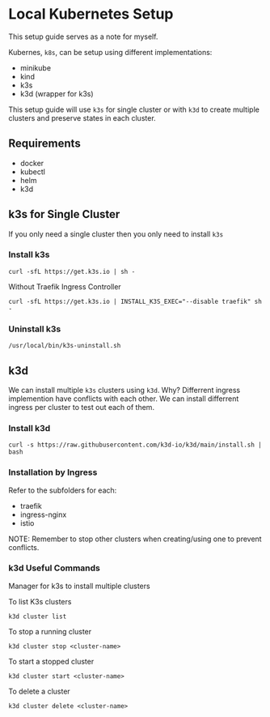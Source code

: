# Local Kubernetes Setup

This setup guide serves as a note for myself.

Kubernes, `k8s`, can be setup using different implementations:

- minikube
- kind
- k3s
- k3d (wrapper for k3s)

This setup guide will use `k3s` for single cluster or with `k3d` to create
multiple clusters and preserve states in each cluster.

## Requirements

- docker
- kubectl
- helm
- k3d

## k3s for Single Cluster

If you only need a single cluster then you only need to install `k3s`

### Install k3s

```shell
curl -sfL https://get.k3s.io | sh -
```

Without Traefik Ingress Controller

```shell
curl -sfL https://get.k3s.io | INSTALL_K3S_EXEC="--disable traefik" sh -
```

### Uninstall k3s

```shell
/usr/local/bin/k3s-uninstall.sh
```

## k3d

We can install multiple `k3s` clusters using `k3d`. Why?
Differrent ingress implemention have conflicts with each other.
We can install differrent ingress per cluster to test out each of them.

### Install k3d

```shell
curl -s https://raw.githubusercontent.com/k3d-io/k3d/main/install.sh | bash
```

### Installation by Ingress

Refer to the subfolders for each:

- traefik
- ingress-nginx
- istio

NOTE: Remember to stop other clusters when creating/using one to prevent
conflicts.

### k3d Useful Commands

Manager for k3s to install multiple clusters

To list K3s clusters

`k3d cluster list`

To stop a running cluster

`k3d cluster stop <cluster-name>`

To start a stopped cluster

`k3d cluster start <cluster-name>`

To delete a cluster

`k3d cluster delete <cluster-name>`
